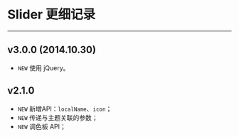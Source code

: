 # Slider 更细记录
---

## v3.0.0 (2014.10.30)

- `NEW` 使用 jQuery。

## v2.1.0

- `NEW` 新增API：`localName`、`icon`；
- `NEW` 传递与主题关联的参数；
- `NEW` 调色板 API；
